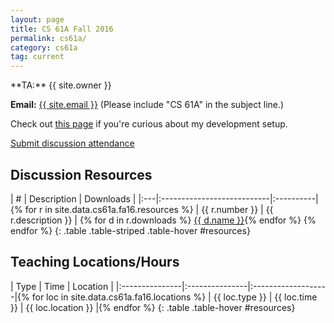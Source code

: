 ```yaml
---
layout: page
title: CS 61A Fall 2016
permalink: cs61a/
category: cs61a
tag: current
---
```


<div class="jumbotron">
**TA:** {{ site.owner }}

**Email:** [{{ site.email }}](<mailto:{{ site.email }}>)
(Please include "CS 61A" in the subject line.)

Check out [this page](http://jerryjrchen.com/cs61a/setup) if you're curious about my
development setup.

<a href="http://bit.do/jerrydisc" class="btn btn-raised btn-success">Submit
discussion attendance</a>
</div>

## Discussion Resources

| \# | Description                | Downloads |
|:---|:---------------------------|:----------|{% for r in site.data.cs61a.fa16.resources %}
| {{ r.number }} | {{ r.description }} | {% for d in r.downloads %} <a href="{{ d.link }}" class="btn btn-raised btn-default">{{ d.name }}</a>{% endfor %} {% endfor %}
{: .table .table-striped .table-hover #resources}

## Teaching Locations/Hours

| Type           | Time           | Location           |
|:---------------|:---------------|:-------------------|{% for loc in site.data.cs61a.fa16.locations %}
| {{ loc.type }} | {{ loc.time }} | {{ loc.location }} |{% endfor %}
{: .table .table-hover #resources}
